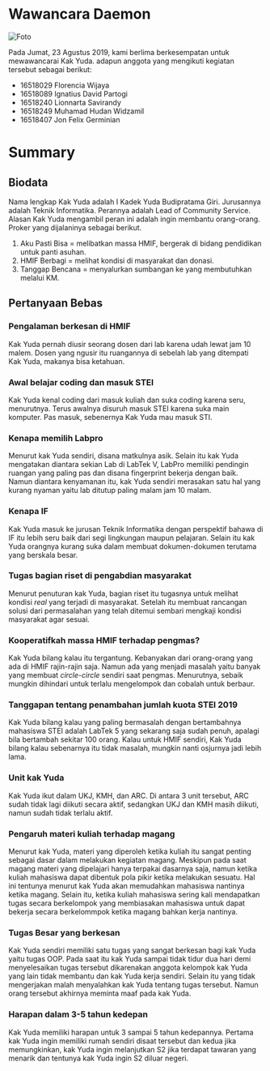 # Wawancara Daemon

![Foto](./16518029-16518089-16518240-16518249-16518407.jpg)

Pada Jumat, 23 Agustus 2019, kami berlima berkesempatan untuk mewawancarai Kak Yuda.
adapun anggota yang mengikuti kegiatan tersebut sebagai berikut:
- 16518029 Florencia Wijaya
- 16518089 Ignatius David Partogi
- 16518240 Lionnarta Savirandy
- 16518249 Muhamad Hudan Widzamil
- 16518407 Jon Felix Germinian

# Summary
## Biodata
Nama lengkap Kak Yuda adalah I Kadek Yuda Budipratama Giri. Jurusannya adalah Teknik Informatika.
Perannya adalah Lead of Community Service. Alasan Kak Yuda mengambil peran ini adalah ingin membantu orang-orang.
Proker yang dijalaninya sebagai berikut.
1. Aku Pasti Bisa = melibatkan massa HMIF, bergerak di bidang pendidikan untuk panti asuhan. 
2. HMIF Berbagi = melihat kondisi di masyarakat dan donasi.
3. Tanggap Bencana = menyalurkan sumbangan ke yang membutuhkan melalui KM.
	
## Pertanyaan Bebas
### Pengalaman berkesan di HMIF
Kak Yuda pernah diusir seorang dosen dari lab karena udah lewat jam 10 malem. Dosen yang ngusir itu ruangannya di sebelah lab yang ditempati Kak Yuda, makanya bisa ketahuan.
	
### Awal belajar coding dan masuk STEI
Kak Yuda kenal coding dari masuk kuliah dan suka coding karena seru, menurutnya. Terus awalnya disuruh masuk STEI karena suka main komputer. Pas masuk, sebenernya Kak Yuda mau masuk STI. 
	
### Kenapa memilih Labpro
Menurut kak Yuda sendiri, disana matkulnya asik. Selain itu kak Yuda mengatakan diantara sekian Lab di LabTek V, LabPro memiliki pendingin ruangan yang paling pas dan disana fingerprint bekerja dengan baik. Namun diantara kenyamanan itu, kak Yuda sendiri merasakan satu hal yang kurang nyaman yaitu lab ditutup paling malam jam 10 malam.
	
### Kenapa IF
Kak Yuda masuk ke jurusan Teknik Informatika dengan perspektif bahawa di IF itu lebih seru baik dari segi lingkungan maupun pelajaran. Selain itu kak Yuda orangnya kurang suka dalam membuat dokumen-dokumen terutama yang berskala besar.

### Tugas bagian riset di pengabdian masyarakat
Menurut penuturan kak Yuda, bagian riset itu tugasnya untuk melihat kondisi *real* yang terjadi di masyarakat. Setelah itu membuat rancangan solusi dari permasalahan yang telah ditemui sembari mengkaji kondisi masyarakat agar sesuai.

### Kooperatifkah massa HMIF terhadap pengmas?
Kak Yuda bilang kalau itu tergantung. Kebanyakan dari orang-orang yang ada di HMIF rajin-rajin saja. Namun ada yang menjadi masalah yaitu banyak yang membuat *circle-circle* sendiri saat pengmas. Menurutnya, sebaik mungkin dihindari untuk terlalu mengelompok dan cobalah untuk berbaur.

### Tanggapan tentang penambahan jumlah kuota STEI 2019
Kak Yuda bilang kalau yang paling bermasalah dengan bertambahnya mahasiswa STEI adalah LabTek 5 yang sekarang saja sudah penuh, apalagi bila bertambah sekitar 100 orang. Kalau untuk HMIF sendiri, Kak Yuda bilang kalau sebenarnya itu tidak masalah, mungkin nanti osjurnya jadi lebih lama.

### Unit kak Yuda
Kak Yuda ikut dalam UKJ, KMH, dan ARC. Di antara 3 unit tersebut, ARC sudah tidak lagi diikuti secara aktif, sedangkan UKJ dan KMH masih diikuti, namun sudah tidak terlalu aktif.

### Pengaruh materi kuliah terhadap magang
Menurut kak Yuda, materi yang diperoleh ketika kuliah itu sangat penting sebagai dasar dalam melakukan kegiatan magang. Meskipun pada saat magang materi yang dipelajari hanya terpakai dasarnya saja, namun ketika kuliah mahasiswa dapat dibentuk pola pikir ketika melakukan sesuatu. Hal ini tentunya menurut kak Yuda akan memudahkan mahasiswa nantinya ketika magang. Selain itu, ketika kuliah mahasiswa sering kali mendapatkan tugas secara berkelompok yang membiasakan mahasiswa untuk dapat bekerja secara berkelommpok ketika magang bahkan kerja nantinya.

### Tugas Besar yang berkesan
Kak Yuda sendiri memiliki satu tugas yang sangat berkesan bagi kak Yuda yaitu tugas OOP. Pada saat itu kak Yuda sampai tidak tidur dua hari demi menyelesaikan tugas tersebut dikarenakan anggota kelompok kak Yuda yang lain tidak membantu dan kak Yuda kerja sendiri. Selain itu yang tidak mengerjakan malah menyalahkan kak Yuda tentang tugas tersebut. Namun orang tersebut akhirnya meminta maaf pada kak Yuda.

### Harapan dalam 3-5 tahun kedepan
Kak Yuda memiliki harapan untuk 3 sampai 5 tahun kedepannya. Pertama kak Yuda ingin memiliki rumah sendiri disaat tersebut dan kedua jika memungkinkan, kak Yuda ingin melanjutkan S2 jika terdapat tawaran yang menarik dan tentunya kak Yuda ingin S2 diluar negeri.
